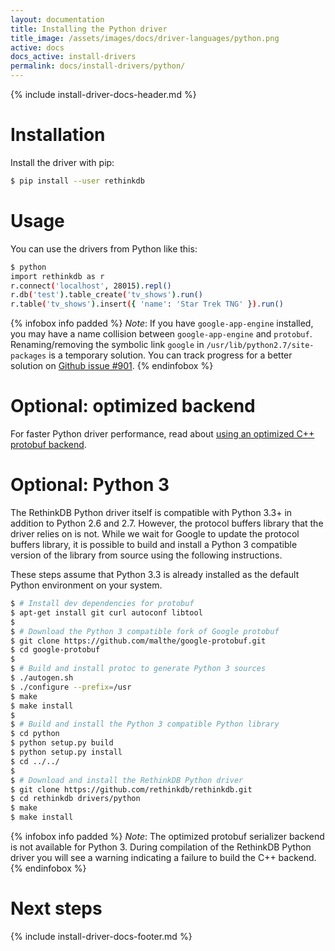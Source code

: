 ```yaml
---
layout: documentation
title: Installing the Python driver
title_image: /assets/images/docs/driver-languages/python.png
active: docs
docs_active: install-drivers
permalink: docs/install-drivers/python/
---
```

{% include install-driver-docs-header.md %}

# Installation #

Install the driver with pip:

```bash
$ pip install --user rethinkdb
```

# Usage #

You can use the drivers from Python like this:

```bash
$ python
import rethinkdb as r
r.connect('localhost', 28015).repl()
r.db('test').table_create('tv_shows').run()
r.table('tv_shows').insert({ 'name': 'Star Trek TNG' }).run()
```

{% infobox info padded %}
_Note_: If you have `google-app-engine` installed, you may have a name
collision between `google-app-engine` and
`protobuf`. Renaming/removing the symbolic link `google` in
`/usr/lib/python2.7/site-packages` is a temporary solution. You can
track progress for a better solution on [Github issue #901](https://github.com/rethinkdb/rethinkdb/issues/901).
{% endinfobox %}

# Optional: optimized backend #

For faster Python driver performance, read about [using an
optimized C++ protobuf backend](/docs/driver-performance/).

# Optional: Python 3 #

The RethinkDB Python driver itself is compatible with Python 3.3+ in
addition to Python 2.6 and 2.7. However, the protocol buffers library
that the driver relies on is not. While we wait for Google to update
the protocol buffers library, it is possible to build and install a
Python 3 compatible version of the library from source using the
following instructions.

These steps assume that Python 3.3 is already installed as the default
Python environment on your system.

```bash
$ # Install dev dependencies for protobuf
$ apt-get install git curl autoconf libtool
$
$ # Download the Python 3 compatible fork of Google protobuf
$ git clone https://github.com/malthe/google-protobuf.git
$ cd google-protobuf
$
$ # Build and install protoc to generate Python 3 sources
$ ./autogen.sh
$ ./configure --prefix=/usr
$ make
$ make install
$
$ # Build and install the Python 3 compatible Python library
$ cd python
$ python setup.py build
$ python setup.py install
$ cd ../../
$
$ # Download and install the RethinkDB Python driver
$ git clone https://github.com/rethinkdb/rethinkdb.git
$ cd rethinkdb drivers/python
$ make
$ make install
```

{% infobox info padded %}
_Note_: The optimized protobuf serializer backend is not available
for Python 3.  During compilation of the RethinkDB Python driver you
will see a warning indicating a failure to build the C++ backend.
{% endinfobox %}

# Next steps #

{% include install-driver-docs-footer.md %}
